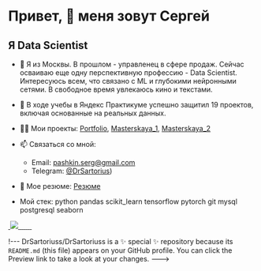 <div id="header" aling="center">
     <h1> Привет, 👋 меня зовут Сергей</h1>
        <h2>Я Data Scientist</h2>
</div>

- 👀  Я из Москвы. В прошлом - управленец в сфере продаж. Сейчас осваиваю еще одну перспективную профессию - Data Scientist.
Интересуюсь всем, что связано с ML и глубокими нейронными сетями. В свободное время увлекаюсь кино и текстами. 
- 🌱 В ходе учебы в Яндекс Практикуме успешно защитил 19 проектов, включая основанные на реальных данных.
- 👨‍💻 Мои проекты: [Portfolio](https://clck.ru/3BVSZA), [Masterskaya_1](https://clck.ru/3BVSTJ), [Masterskaya_2](https://clck.ru/3BYSjs)

- 📫 Связаться со мной:
  - Email: pashkin.serg@gmail.com
  - Telegram: [@DrSartorius](https://t.me/DrSartorius))
    
- 📄 Мое резюме: [Резюме](https://clck.ru/3BYPzK)

- Мой стек:
  python  pandas  scikit_learn tensorflow pytorch  git  mysql  postgresql   seaborn      

<a href="https://pandas.pydata.org">
  <img src=" ">
</a> 

<a href="http://www.python.org">
  <img src="https://www.python.org/static/community_logos/python-powered-h-70x91.png">
</a>

<a href="https://scikit-learn.org">
  <img src=" ">
</a> 

<a href="https://www.tensorflow.org">
  <img src=" ">
</a> 

<a href="https://pytorch.org/docs/stable/torch.html">
  <img src=" ">
</a>

<a href="https://git-scm.com">
  <img src=" ">
</a>

<a href="https://www.mysql.com">
  <img src=" ">
</a>

<a href="https://www.postgresql.org">
  <img src=" ">
</a>

<a href="https://seaborn.pydata.org">
  <img src=" ">
</a>



!---
DrSartoriuss/DrSartoriuss is a ✨ special ✨ repository because its `README.md` (this file) appears on your GitHub profile.
You can click the Preview link to take a look at your changes.
--->

